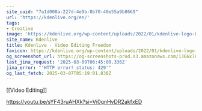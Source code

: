 ```yaml
---
site_uuid: "7a1d008a-227d-4e9b-8b70-40e55a9b8669"
url: 'https://kdenlive.org/en/'
tags:
- Creative
image: 'https://kdenlive.org/wp-content/uploads/2022/01/kdenlive-logo-blank-500px.png'
site_name: Kdenlive
title: Kdenlive - Video Editing Freedom
favicon: https://kdenlive.org/wp-content/uploads/2022/01/kdenlive-logo-blank-500px-300x300.png
og_screenshot_url: https://og-screenshots-prod.s3.amazonaws.com/1366x768/80/false/13d37a5bfe3056e3bd5b71541b5c8322ec12993aa40b05019ba819e58c17eebb.jpeg
last_jina_request: '2025-03-09T06:45:00.336Z'
jina_error: "'HTTP error! status: 429'"
og_last_fetch: 2025-03-07T05:19:01.838Z
---
```

[[Video Editing]]

https://youtu.be/sYF43ruAHXk?si=Vi0qnHvDR2akfxED
